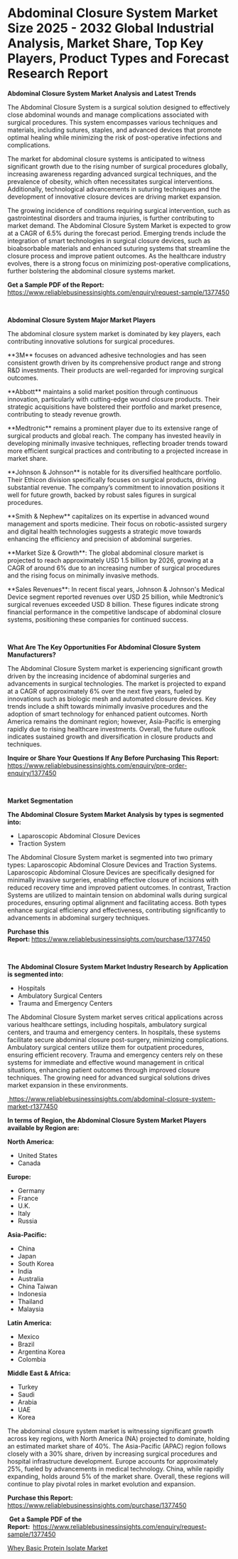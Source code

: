 <p><h1>Abdominal Closure System Market Size 2025 - 2032 Global Industrial Analysis, Market Share, Top Key Players, Product Types and Forecast Research Report</h1></p><p><strong>Abdominal Closure System Market Analysis and Latest Trends</strong></p>
<p><p>The Abdominal Closure System is a surgical solution designed to effectively close abdominal wounds and manage complications associated with surgical procedures. This system encompasses various techniques and materials, including sutures, staples, and advanced devices that promote optimal healing while minimizing the risk of post-operative infections and complications.</p><p>The market for abdominal closure systems is anticipated to witness significant growth due to the rising number of surgical procedures globally, increasing awareness regarding advanced surgical techniques, and the prevalence of obesity, which often necessitates surgical interventions. Additionally, technological advancements in suturing techniques and the development of innovative closure devices are driving market expansion.</p><p>The growing incidence of conditions requiring surgical intervention, such as gastrointestinal disorders and trauma injuries, is further contributing to market demand. The Abdominal Closure System Market is expected to grow at a CAGR of 6.5% during the forecast period. Emerging trends include the integration of smart technologies in surgical closure devices, such as bioabsorbable materials and enhanced suturing systems that streamline the closure process and improve patient outcomes. As the healthcare industry evolves, there is a strong focus on minimizing post-operative complications, further bolstering the abdominal closure systems market.</p></p>
<p><strong>Get a Sample PDF of the Report:&nbsp;</strong> <a href="https://www.reliablebusinessinsights.com/enquiry/request-sample/1377450?utm_campaign=1558&utm_medium=2&utm_source=Github&utm_content=ia&utm_term=13012025&utm_id=abdominal-closure-system">https://www.reliablebusinessinsights.com/enquiry/request-sample/1377450</a></p>
<p>&nbsp;</p>
<p><strong>Abdominal Closure System Major Market Players</strong></p>
<p><p>The abdominal closure system market is dominated by key players, each contributing innovative solutions for surgical procedures. </p><p>**3M** focuses on advanced adhesive technologies and has seen consistent growth driven by its comprehensive product range and strong R&D investments. Their products are well-regarded for improving surgical outcomes.</p><p>**Abbott** maintains a solid market position through continuous innovation, particularly with cutting-edge wound closure products. Their strategic acquisitions have bolstered their portfolio and market presence, contributing to steady revenue growth.</p><p>**Medtronic** remains a prominent player due to its extensive range of surgical products and global reach. The company has invested heavily in developing minimally invasive techniques, reflecting broader trends toward more efficient surgical practices and contributing to a projected increase in market share.</p><p>**Johnson & Johnson** is notable for its diversified healthcare portfolio. Their Ethicon division specifically focuses on surgical products, driving substantial revenue. The company’s commitment to innovation positions it well for future growth, backed by robust sales figures in surgical procedures.</p><p>**Smith & Nephew** capitalizes on its expertise in advanced wound management and sports medicine. Their focus on robotic-assisted surgery and digital health technologies suggests a strategic move towards enhancing the efficiency and precision of abdominal surgeries.</p><p>**Market Size & Growth**: The global abdominal closure market is projected to reach approximately USD 1.5 billion by 2026, growing at a CAGR of around 6% due to an increasing number of surgical procedures and the rising focus on minimally invasive methods.</p><p>**Sales Revenues**: In recent fiscal years, Johnson & Johnson's Medical Device segment reported revenues over USD 25 billion, while Medtronic’s surgical revenues exceeded USD 8 billion. These figures indicate strong financial performance in the competitive landscape of abdominal closure systems, positioning these companies for continued success.</p></p>
<p>&nbsp;</p>
<p><strong>What Are The Key Opportunities For Abdominal Closure System Manufacturers?</strong></p>
<p><p>The Abdominal Closure System market is experiencing significant growth driven by the increasing incidence of abdominal surgeries and advancements in surgical technologies. The market is projected to expand at a CAGR of approximately 6% over the next five years, fueled by innovations such as biologic mesh and automated closure devices. Key trends include a shift towards minimally invasive procedures and the adoption of smart technology for enhanced patient outcomes. North America remains the dominant region; however, Asia-Pacific is emerging rapidly due to rising healthcare investments. Overall, the future outlook indicates sustained growth and diversification in closure products and techniques.</p></p>
<p><strong>Inquire or Share Your Questions If Any Before Purchasing This Report:</strong> <a href="https://www.reliablebusinessinsights.com/enquiry/pre-order-enquiry/1377450?utm_campaign=1558&utm_medium=2&utm_source=Github&utm_content=ia&utm_term=13012025&utm_id=abdominal-closure-system">https://www.reliablebusinessinsights.com/enquiry/pre-order-enquiry/1377450</a></p>
<p>&nbsp;</p>
<p><strong>Market Segmentation</strong></p>
<p><strong>The Abdominal Closure System Market Analysis by types is segmented into:</strong></p>
<p><ul><li>Laparoscopic Abdominal Closure Devices</li><li>Traction System</li></ul></p>
<p><p>The Abdominal Closure System market is segmented into two primary types: Laparoscopic Abdominal Closure Devices and Traction Systems. Laparoscopic Abdominal Closure Devices are specifically designed for minimally invasive surgeries, enabling effective closure of incisions with reduced recovery time and improved patient outcomes. In contrast, Traction Systems are utilized to maintain tension on abdominal walls during surgical procedures, ensuring optimal alignment and facilitating access. Both types enhance surgical efficiency and effectiveness, contributing significantly to advancements in abdominal surgery techniques.</p></p>
<p><strong>Purchase this Report:&nbsp;</strong><a href="https://www.reliablebusinessinsights.com/purchase/1377450?utm_campaign=1558&utm_medium=2&utm_source=Github&utm_content=ia&utm_term=13012025&utm_id=abdominal-closure-system">https://www.reliablebusinessinsights.com/purchase/1377450</a></p>
<p>&nbsp;</p>
<p><strong>The Abdominal Closure System Market Industry Research by Application is segmented into:</strong></p>
<p><ul><li>Hospitals</li><li>Ambulatory Surgical Centers</li><li>Trauma and Emergency Centers</li></ul></p>
<p><p>The Abdominal Closure System market serves critical applications across various healthcare settings, including hospitals, ambulatory surgical centers, and trauma and emergency centers. In hospitals, these systems facilitate secure abdominal closure post-surgery, minimizing complications. Ambulatory surgical centers utilize them for outpatient procedures, ensuring efficient recovery. Trauma and emergency centers rely on these systems for immediate and effective wound management in critical situations, enhancing patient outcomes through improved closure techniques. The growing need for advanced surgical solutions drives market expansion in these environments.</p></p>
<p><a href="https://www.reliablebusinessinsights.com/abdominal-closure-system-market-r1377450?utm_campaign=1558&utm_medium=2&utm_source=Github&utm_content=ia&utm_term=13012025&utm_id=abdominal-closure-system">&nbsp;https://www.reliablebusinessinsights.com/abdominal-closure-system-market-r1377450</a></p>
<p><strong>In terms of Region, the Abdominal Closure System Market Players available by Region are:</strong></p>
<p>
    <p> <strong> North America: </strong>
        <ul>
            <li>United States</li>
            <li>Canada</li>
        </ul>
        </p> 
    <p> <strong> Europe: </strong>
        <ul>
            <li>Germany</li>
            <li>France</li>
            <li>U.K.</li>
            <li>Italy</li>
            <li>Russia</li>
        </ul>
        </p> 
    <p> <strong> Asia-Pacific: </strong>
        <ul>
            <li>China</li>
            <li>Japan</li>
            <li>South Korea</li>
            <li>India</li>
            <li>Australia</li>
            <li>China Taiwan</li>
            <li>Indonesia</li>
            <li>Thailand</li>
            <li>Malaysia</li>
        </ul>
        </p> 
    <p> <strong> Latin America: </strong>
        <ul>
            <li>Mexico</li>
            <li>Brazil</li>
            <li>Argentina Korea</li>
            <li>Colombia</li>
        </ul>
        </p> 
    <p> <strong> Middle East & Africa: </strong>
        <ul>
            <li>Turkey</li>
            <li>Saudi</li>
            <li>Arabia</li>
            <li>UAE</li>
            <li>Korea</li>
        </ul>
    </p>
    </p>
<p><p>The abdominal closure system market is witnessing significant growth across key regions, with North America (NA) projected to dominate, holding an estimated market share of 40%. The Asia-Pacific (APAC) region follows closely with a 30% share, driven by increasing surgical procedures and hospital infrastructure development. Europe accounts for approximately 25%, fueled by advancements in medical technology. China, while rapidly expanding, holds around 5% of the market share. Overall, these regions will continue to play pivotal roles in market evolution and expansion.</p></p>
<p><strong>Purchase this Report: </strong><a href="https://www.reliablebusinessinsights.com/purchase/1377450?utm_campaign=1558&utm_medium=2&utm_source=Github&utm_content=ia&utm_term=13012025&utm_id=abdominal-closure-system">https://www.reliablebusinessinsights.com/purchase/1377450</a></p>
<p>&nbsp;<strong>Get a Sample PDF of the Report:&nbsp;&nbsp;</strong><a href="https://www.reliablebusinessinsights.com/enquiry/request-sample/1377450?utm_campaign=1558&utm_medium=2&utm_source=Github&utm_content=ia&utm_term=13012025&utm_id=abdominal-closure-system">https://www.reliablebusinessinsights.com/enquiry/request-sample/1377450</a></p>
<p><strong></strong></p>
<p><p><a href="https://github.com/ryanbell8967/Market-Research-Report-List-1/blob/main/whey-basic-protein-isolate-market.md?utm_campaign=1558&utm_medium=2&utm_source=Github&utm_content=ia&utm_term=13012025&utm_id=abdominal-closure-system">Whey Basic Protein Isolate Market</a></p></p>